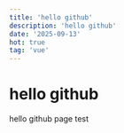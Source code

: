 ```yaml
---
title: 'hello github'
description: 'hello github'
date: '2025-09-13'
hot: true
tag: 'vue'
---
```


 # hello github

hello github page test